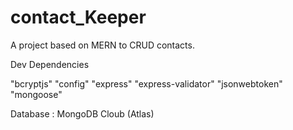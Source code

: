 # contact_Keeper

A project based on MERN to CRUD contacts.

Dev Dependencies 

 "bcryptjs"
 "config"
 "express"
 "express-validator"
 "jsonwebtoken"
 "mongoose"
 
 
Database : MongoDB Cloub (Atlas) 
 
